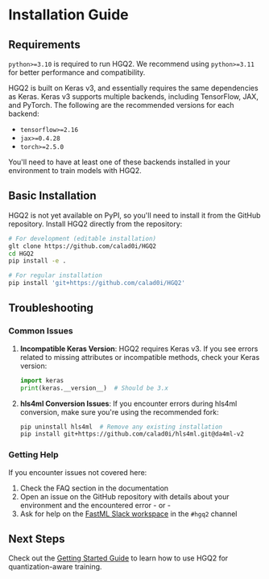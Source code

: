 # Installation Guide

## Requirements

`python>=3.10` is required to run HGQ2. We recommend using `python>=3.11` for better performance and compatibility.

HGQ2 is built on Keras v3, and essentially requires the same dependencies as Keras.
Keras v3 supports multiple backends, including TensorFlow, JAX, and PyTorch.
The following are the recommended versions for each backend:

- `tensorflow>=2.16`
- `jax>=0.4.28`
- `torch>=2.5.0`

You'll need to have at least one of these backends installed in your environment to train models with HGQ2.

## Basic Installation

HGQ2 is not yet available on PyPI, so you'll need to install it from the GitHub repository.
Install HGQ2 directly from the repository:

```bash
# For development (editable installation)
glt clone https://github.com/calad0i/HGQ2
cd HGQ2
pip install -e .

# For regular installation
pip install 'git+https://github.com/calad0i/HGQ2'
```

## Troubleshooting

### Common Issues

1. **Incompatible Keras Version**: HGQ2 requires Keras v3. If you see errors related to missing attributes or incompatible methods, check your Keras version:
   ```python
   import keras
   print(keras.__version__)  # Should be 3.x
   ```

2. **hls4ml Conversion Issues**: If you encounter errors during hls4ml conversion, make sure you're using the recommended fork:
   ```bash
   pip uninstall hls4ml  # Remove any existing installation
   pip install git+https://github.com/calad0i/hls4ml.git@da4ml-v2
   ```

### Getting Help

If you encounter issues not covered here:

1. Check the FAQ section in the documentation
2. Open an issue on the GitHub repository with details about your environment and the encountered error - or -
3. Ask for help on the [FastML Slack workspace](https://fastml.slack.com/) in the `#hgq2` channel

## Next Steps
Check out the [Getting Started Guide](getting_started.md) to learn how to use HGQ2 for quantization-aware training.
